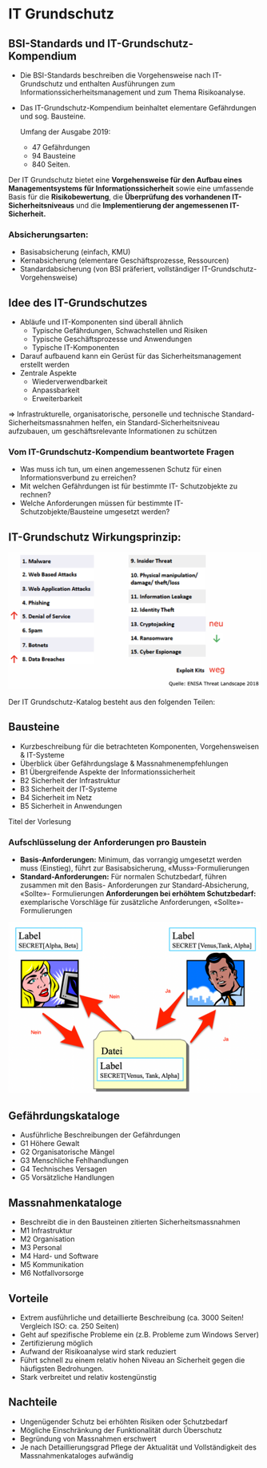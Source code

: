 # IT Grundschutz

## BSI-Standards und IT-Grundschutz- Kompendium

* Die BSI-Standards beschreiben die Vorgehensweise nach IT-Grundschutz und enthalten Ausführungen zum Informationssicherheitsmanagement und zum Thema Risikoanalyse.
* Das IT-Grundschutz-Kompendium beinhaltet elementare Gefährdungen und sog. Bausteine.

  Umfang der Ausgabe 2019: 

  * 47 Gefährdungen 
  * 94 Bausteine
  * 840 Seiten.

Der IT Grundschutz bietet eine **Vorgehensweise für den Aufbau eines Managementsystems für Informationssicherheit** sowie eine umfassende Basis für die **Risikobewertung**, die **Überprüfung des vorhandenen IT-Sicherheitsniveaus** und die **Implementierung der angemessenen IT-Sicherheit.**

### Absicherungsarten: 

* Basisabsicherung \(einfach, KMU\)
* Kernabsicherung \(elementare Geschäftsprozesse, Ressourcen\)
* Standardabsicherung \(von BSI präferiert, vollständiger IT-Grundschutz-Vorgehensweise\)

## Idee des IT-Grundschutzes

* Abläufe und IT-Komponenten sind überall ähnlich
  * Typische Gefährdungen, Schwachstellen und Risiken
  * Typische Geschäftsprozesse und Anwendungen
  * Typische IT-Komponenten
* Darauf aufbauend kann ein Gerüst für das Sicherheitsmanagement erstellt werden
* Zentrale Aspekte
  * Wiederverwendbarkeit
  * Anpassbarkeit
  * Erweiterbarkeit

=&gt; Infrastrukturelle, organisatorische, personelle und technische Standard-Sicherheitsmassnahmen helfen, ein Standard-Sicherheitsniveau aufzubauen, um geschäftsrelevante Informationen zu schützen

### Vom IT-Grundschutz-Kompendium beantwortete Fragen

* Was muss ich tun, um einen angemessenen Schutz für einen Informationsverbund zu erreichen?
* Mit welchen Gefährdungen ist für bestimmte IT- Schutzobjekte zu rechnen?
* Welche Anforderungen müssen für bestimmte IT- Schutzobjekte/Bausteine umgesetzt werden?

## IT-Grundschutz Wirkungsprinzip:

![](../../.gitbook/assets/image%20%2879%29.png)

Der IT Grundschutz-Katalog besteht aus den folgenden Teilen:

## **Bausteine** 

* Kurzbeschreibung für die betrachteten Komponenten, Vorgehensweisen & IT-Systeme
* Überblick über Gefährdungslage & Massnahmenempfehlungen
* B1 Übergreifende Aspekte der Informationssicherheit
* B2 Sicherheit der Infrastruktur
* B3 Sicherheit der IT-Systeme
* B4 Sicherheit im Netz
* B5 Sicherheit in Anwendungen

Titel der Vorlesung

### Aufschlüsselung der Anforderungen pro Baustein

* **Basis-Anforderungen:**  Minimum, das vorrangig umgesetzt werden muss \(Einstieg\), führt zur Basisabsicherung, «Muss»-Formulierungen
* **Standard-Anforderungen:**  Für normalen Schutzbedarf, führen zusammen mit den Basis- Anforderungen zur Standard-Absicherung, «Sollte»- Formulierungen **Anforderungen bei erhöhtem Schutzbedarf:**  exemplarische Vorschläge für zusätzliche Anforderungen, «Sollte»-Formulierungen

![](../../.gitbook/assets/image%20%2848%29.png)

## **Gefährdungskataloge**

* Ausführliche Beschreibungen der Gefährdungen
* G1 Höhere Gewalt
* G2 Organisatorische Mängel
* G3 Menschliche Fehlhandlungen
* G4 Technisches Versagen
* G5 Vorsätzliche Handlungen

## **Massnahmenkataloge**

* Beschreibt die in den Bausteinen zitierten Sicherheitsmassnahmen
* M1 Infrastruktur
* M2 Organisation
* M3 Personal
* M4 Hard- und Software
* M5 Kommunikation
* M6 Notfallvorsorge

## **Vorteile**

* Extrem ausführliche und detaillierte Beschreibung \(ca. 3000 Seiten! Vergleich ISO: ca. 250 Seiten\)
* Geht auf spezifische Probleme ein \(z.B. Probleme zum Windows Server\)
* Zertifizierung möglich
* Aufwand der Risikoanalyse wird stark reduziert
* Führt schnell zu einem relativ hohen Niveau an Sicherheit gegen die häufigsten Bedrohungen.
* Stark verbreitet und relativ kostengünstig

## **Nachteile**

* Ungenügender Schutz bei erhöhten Risiken oder Schutzbedarf
* Mögliche Einschränkung der Funktionalität durch Überschutz
* Begründung von Massnahmen erschwert
* Je nach Detaillierungsgrad Pflege der Aktualität und Vollständigkeit des Massnahmenkataloges aufwändig

